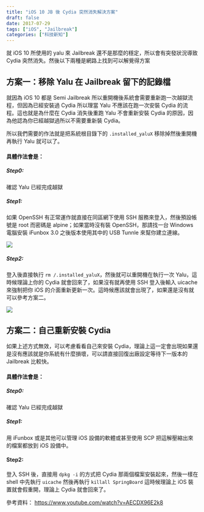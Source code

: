 ```yaml
---
title: "iOS 10 JB 後 Cydia 突然消失解決方案"
draft: false
date: 2017-07-29
tags: ["iOS", "Jailbreak"]
categories: ["科技新知"]
---
```



就 iOS 10 所使用的 yalu 來 Jailbreak 還不是那麼的穩定，所以會有突發狀況導致 Cydia 突然消失。然後以下兩種是網路上找到可以解覺得方案

<!--more-->

## 方案一：移除 Yalu 在 Jailbreak 留下的記錄檔

就因為 iOS 10 都是 Semi Jailbreak 所以重開機後系統會需要重新跑一次越獄流程，但因為已經安裝過 Cydia 所以理當 Yalu 不應該在跑一次安裝 Cydia 的流程。這也就是為什麼在 Cydia 消失後重跑 Yalu 不會重新安裝 Cydia 的原因，因為他認為你已經越獄過所以不需要重新裝 Cydia。

所以我們需要的作法就是把系統根目錄下的 `.installed_yaluX` 移除掉然後重開機再執行 Yalu 就可以了。

#### 具體作法會是：

##### Step0: 
確認 Yalu 已經完成越獄
 
##### Step1: 
如果 OpenSSH 有正常運作就直接在同區網下使用 SSH 服務來登入，然後預設帳號是 root 而密碼是 alpine；如果當時沒有裝 OpenSSH，那請找一台 Windows 電腦安裝 iFunbox 3.0 之後版本使用其中的 USB Tunnle 來幫你建立連線。


![](https://hiy.tw/tech/ios_10_cydia_disappear/1.png)



##### Step2: 
登入後直接執行 `rm /.installed_yaluX`，然後就可以重開機在執行一次 Yalu，這時候理論上你的 Cydia 就會回來了，如果沒有就再使用 SSH 登入後輸入 uicache 來強制把你 iOS 的介面重新更新一次。這時候應該就會出現了，如果還是沒有就可以參考方案二。


![](https://hiy.tw/tech/ios_10_cydia_disappear/2.png)






## 方案二：自己重新安裝 Cydia

如果上述方式無效，可以考慮看看自己來安裝 Cydia，理論上這一定會出現如果還是沒有應該就是你系統有什麼損壞，可以請直接回復出廠設定等待下一版本的 Jailbreak 比較快。

#### 具體作法會是：

##### Step0: 
確認 Yalu 已經完成越獄

##### Step1: 
用 iFunbox 或是其他可以管理 iOS 設備的軟體或甚至使用 SCP 把這解壓縮出來的檔案都放到 iOS 設備中。

#### Step2: 
登入 SSH 後，直接用 `dpkg -i` 的方式把 Cydia 那兩個檔案安裝起來，然後一樣在 shell 中先執行 `uicache` 然後再執行 `killall SpringBoard` 這時候理論上 iOS 裝置就會假重開，理論上 Cydia 就會回來了。


參考資料：
https://www.youtube.com/watch?v=AECDX96E2k8





